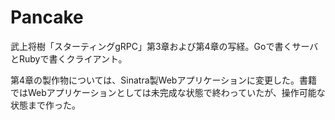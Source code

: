 # Pancake

武上将樹「スターティングgRPC」第3章および第4章の写経。Goで書くサーバとRubyで書くクライアント。

第4章の製作物については、Sinatra製Webアプリケーションに変更した。書籍ではWebアプリケーションとしては未完成な状態で終わっていたが、操作可能な状態まで作った。
